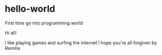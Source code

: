 # hello-world
First time go into programming world

Hi all!

I like playing games and surfing the internet
I hope you're all forgiven by Remilia
